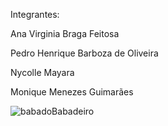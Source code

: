 Integrantes:

Ana Virginia Braga Feitosa

Pedro Henrique Barboza de Oliveira

Nycolle Mayara

Monique Menezes Guimarães

![babadoBabadeiro](https://github.com/user-attachments/assets/d83bfca0-f85c-4f2b-97c3-21cf73c0d66e)
